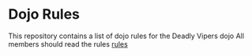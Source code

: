 Dojo Rules
==========

This repository contains a list of dojo rules for the Deadly Vipers dojo
All members should read the rules
[rules](https://github.com/deadlyvipers)
